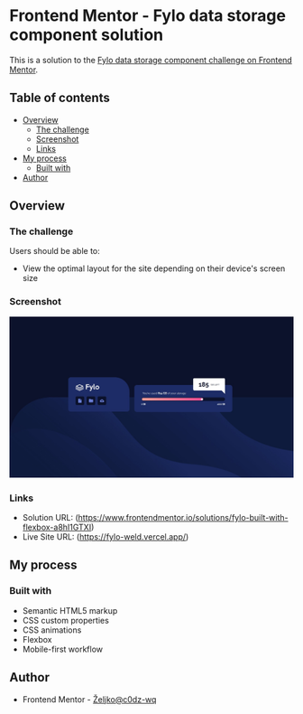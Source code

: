 # Frontend Mentor - Fylo data storage component solution

This is a solution to the [Fylo data storage component challenge on Frontend Mentor](https://www.frontendmentor.io/challenges/fylo-data-storage-component-1dZPRbV5n).
## Table of contents

- [Overview](#overview)
  - [The challenge](#the-challenge)
  - [Screenshot](#screenshot)
  - [Links](#links)
- [My process](#my-process)
  - [Built with](#built-with)
- [Author](#author)

## Overview

### The challenge

Users should be able to:

- View the optimal layout for the site depending on their device's screen size

### Screenshot

![](./fylo-screenshot.jpg)

### Links

- Solution URL: (https://www.frontendmentor.io/solutions/fylo-built-with-flexbox-a8hI1GTXI)
- Live Site URL: (https://fylo-weld.vercel.app/)

## My process

### Built with

- Semantic HTML5 markup
- CSS custom properties
- CSS animations
- Flexbox
- Mobile-first workflow

## Author

- Frontend Mentor - [Željko@c0dz-wq](https://www.frontendmentor.io/profile/c0dz-wq)
